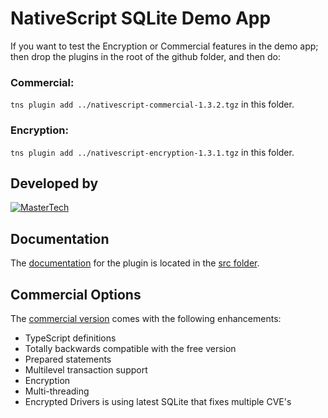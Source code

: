 # NativeScript SQLite Demo App

If you want to test the Encryption or Commercial features in the demo app; then drop the plugins in the root of the github folder, and then do:

### Commercial:
`tns plugin add ../nativescript-commercial-1.3.2.tgz` in this folder.   

### Encryption:
`tns plugin add ../nativescript-encryption-1.3.1.tgz` in this folder.   

## Developed by
[![MasterTech](https://plugins.nativescript.rocks/i/mtns.png)](https://plugins.nativescript.rocks/mastertech-nstudio)

## Documentation
The [documentation](../src/README.md) for the plugin is located in the [src folder](../src).

## Commercial Options
The [commercial version](http://nativescript.tools/product/10) comes with the following enhancements:
- TypeScript definitions
- Totally backwards compatible with the free version
- Prepared statements
- Multilevel transaction support
- Encryption
- Multi-threading
- Encrypted Drivers is using latest SQLite that fixes multiple CVE's
 